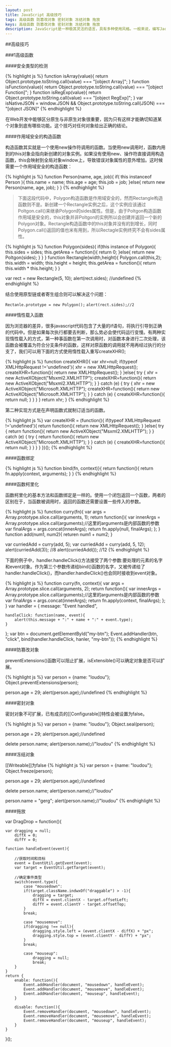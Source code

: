 ```yaml
---
layout: post
title: JavaScript 高级技巧
tags: 高级函数 防篡改对象 密封对象 冻结对象 拖放
keys: 高级函数 防篡改对象 密封对象 冻结对象 拖放
description: JavaScript是一种极其灵活的语言，具有多种使用风格。一般来说，编写JacaScript要么使用过程方式，要么使用面向对象方式。然而由于它天生的动态属性，这种语言还能使用更为复杂有趣的模式。这些技巧要利用ECMAScript的语言特点、BOM扩展和DOM功能来获得强大的效果。
---
```


##高级技巧

###1高级函数

####安全类型的检测

{% highlight js %}
function isArray(value){
	return Object.prototype.toString.call(value) === "[object Array]";
}
function isFunction(value){
	return Object.prototype.toString.call(value) === "[object Function]";
}
function isRegExp(value){
	return Object.prototype.toString.call(value) === "[object RegExp]";
}
var isNativeJSON = window.JSON && Object.prototype.toString.call(JSON) === "[object JSON]"
{% endhighlight %}

在Web开发中能够区分原生与非原生对象很重要，因为只有这样才能确切知道某个对象到底有哪些功能。这个技巧对任何对象给出正确的结论。

####作用域安全的构造函数

构造函数其实就是一个使用new操作符调用的函数。当使用new调用时，函数内用到的this对象会指向新创建的对象实例。如果没有使用new、操作符直接调用构造函数，this会映射到全局对象window上，导致错误对象属性的意外增加。这时候需要一个作用域安全的构造函数：

{% highlight js %}
function Person(name, age, job){
	if( this instanceof Person ){
	this.name = name;
	this.age = age;
	this.job = job;
	}else{
		return new Person(name, age, job);
	}
}
{% endhighlight %}

>下面这段代码中，Polygon构造函数是作用域安全的，然而Rectangle构造函数则不是。新创建一个Rectangle实例之后，这个实例应该通过Poltgon.call()来继承Polygon的sides属性。但是，由于Poltgon构造函数作用域是安全的，this对象并非Poltgon的实例所以会创建并返回一个新的Polygon对象。Rectangle构造函数中的this对象并没有的到增长，同时Polygon.call()返回的值也米有用到，所以Rectagle实例终究不会有sides属性。

{% highlight js %}
function Polygon(sides){
	if(this instance of Polygon){
		this.sides = sides;
		this.getArea = function(){
			return 0;
		}else{
			return new Poltgon(sides);
		}
	}
}
function Rectangle(width,height){
	Polygon.call(this,2);
	this.width = width;
	this.height = height;
	this.getArea = function(){
		return this.width * this.height;
	}
}

var rect = new Rectangle(5, 10);
alert(rect.sides);	//undefined
{% endhighlight %}


结合使用原型链或者寄生组合则可以解决这个问题：

`Rectanle.prototype = new Polygon();`
`alert(rect.sides);//2`

####惰性载入函数

因为浏览器的差异，很多javascript代码包含了大量的if语句，将执行引导到正确的代码中。但是如果每次执行都要去判断，那么势必会使代码运行变慢。有两种实现惰性载入的方式，第一种事函数在第一次调用时，对函数本身进行二次处理，该函数会被覆盖为符合分支条件的函数，这样对原函数的调用就不用再经过执行的分支了，我们可以用下面的方式使用惰性载入重写createXHR();

{% highlight js %}
function createXHR(){
    var xhr=null;
    if(typeof XMLHttpRequest !='undefined'){
        xhr = new XMLHttpRequest();
        createXHR=function(){
            return new XMLHttpRequest();
        }
    }else{
        try {
            xhr = new ActiveXObject("Msxml2.XMLHTTP");
            createXHR=function(){
                return new ActiveXObject("Msxml2.XMLHTTP");
            }
        }
        catch (e) {
            try {
                xhr = new ActiveXObject("Microsoft.XMLHTTP");
                createXHR=function(){
                    return new ActiveXObject("Microsoft.XMLHTTP");
                }
            }
            catch (e) {
                createXHR=function(){
                    return null;
                }
            }
        }
    }
    return xhr;
}
{% endhighlight %}

第二种实现方式是在声明函数式就制订适当的函数。

{% highlight js %}
var createXHR = (function(){
    if(typeof XMLHttpRequest !='undefined'){
        return function(){
            return new XMLHttpRequest();
        }
    }else{
        try {
            return function(){
                return new ActiveXObject("Msxml2.XMLHTTP");
            }
        }
        catch (e) {
            try {
               return function(){
                    return new ActiveXObject("Microsoft.XMLHTTP");
                }
            }
            catch (e) {
                createXHR=function(){
                    return null;
                }
            }
        }
    }
})();
{% endhighlight %}

####函数绑定

{% highlight js %}
function bind(fn, context)}{
	return function(){
		return fn.apply(context, arguments);
	}
}
{% endhighlight %}

####函数柯里化

函数柯里化的基本方法和函数绑定是一样的。使用一个闭包返回一个函数，两者的区别在于，当函数被调用时，返回的函数还需要设置一些传入的参数。

{% highlight js %}
function curry(fn){
	var args = Array.prototype.slice.call(arguments, 1);
	return function(){
		var innerArgs = Array.prototype.slice.call(arguments);//这里的arguments是内部函数的参数
		var finalArgs = args.concat(innerArgs);
		return fn.apply(null, finalArgs);
	};
}
function add(num1, num2){
	returen num1 + num2;
}

var curriedAdd = curry(add, 5);
var curriedAdd = curry(add, 5, 12);
alert(curriedAdd(3)); //8
alert(curriedAdd()); //12
{% endhighlight %}


下面的例子中，handler.handleClick()方法接受了两个参数:要处理的元素的名字和event对象。作为第三个参数传递给bind()函数的名字，又被传递给了handler.handleClick()，而handler.handleClick()也会同时接收到event对象。

{% highlight js %}
function curry(fn, context){
	var args = Array.prototype.slice.call(arguments, 2);
	return function(){
		var innerArgs = Array.prototype.slice.call(arguments);//这里的arguments是内部函数的参数
		var finalArgs = args.concat(innerArgs);
		return fn.apply(context, finalArgs);
	};
}
var handler = {
	message: "Event handled",

	handleClick: function(name, event){
		alert(this.message + ":" + name + ":" + event.type);
	}
};
var btn = document.getElementById("my-btn");
Event.addHandler(btn, "click", bind(handler.handleClick, hanler, "my-btn"));
{% endhighlight %}

####防篡改对象

preventExtensions()函数可以阻止扩展，isExtensible()可以确定对象是否可以扩展。

{% highlight js %}
var person = {name: "loudou"};
Object.preventExtensions(person);

person.age = 29;
alert(person.age);//undefined
{% endhighlight %}

####密封对象

密封对象不可扩展，已有成员的[[Configurable]]特性会被设置为false。

{% highlight js %}
var person = {name: "loudou"};
Object.seal(person);

person.age = 29;
alert(person.age);//undefined

delete person.name;
alert(person.name);//"loudou"
{% endhighlight %}

####冻结对象

[[Writeable]]为false
{% highlight js %}
var person = {name: "loudou"};
Object.freeze(person);

person.age = 29;
alert(person.age);//undefined

delete person.name;
alert(person.name);//"loudou"

person.name = "gerg";
alert(person.name);//"loudou"
{% endhighlight %}

####拖放

var  DragDrop = function(){
	
	var dragging = null;
		diffX = 0;
		diffY = 0;

	function handleEvent(event){

		//获取时间和目标
		event = EventUtil.getEvent(event);
		var target = EventUtil.getTarget(event);

		//确定事件类型
		switch(event.type){
			case "mousedown":
			if(target.className.indwxOf("draggable") > -1){
				dragging = target;
				diffX = event.clientX - target.offsetLeft;
				diffY = event.clientY - target.offsetTop;
			}
			break;

			case "mousemove":
			if(dragging !== null){
				dragging.style.left = (event.clientX - diffX) + "px";
				dragging.style.top = (event.clientY - diffY) + "px";
			}
			break;

			case "mouseup":
				dragging = null;
				break;
		}
	}
	return {
		enable: function(){
			Event.addHandler(document, "mousedown", handleEvent);
			Event.addHandler(document, "mousemove", handleEvent);
			Event.addHandler(document, "mouseup", handleEvent);
		}

		disable: function(){
			Event.removeHandler(document, "mousedown", handleEvent);
			Event.removeHandler(document, "mousemove", handleEvent);
			Event.removeHandler(document, "mouseup", handleEvent);
		}
	}
}();